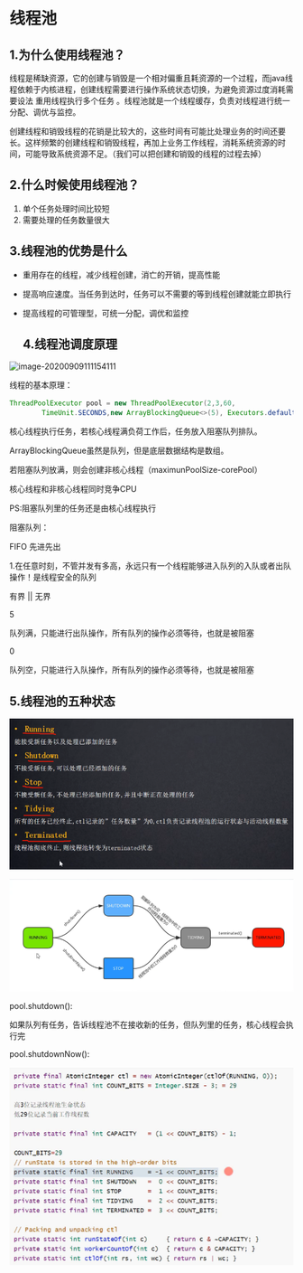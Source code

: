 # 线程池

## 1.为什么使用线程池？

线程是稀缺资源，它的创建与销毁是一个相对偏重且耗资源的一个过程，而java线程依赖于内核进程，创建线程需要进行操作系统状态切换，为避免资源过度消耗需要设法    重用线程执行多个任务   。线程池就是一个线程缓存，负责对线程进行统一分配、调优与监控。

创建线程和销毁线程的花销是比较大的，这些时间有可能比处理业务的时间还要长。这样频繁的创建线程和销毁线程，再加上业务工作线程，消耗系统资源的时间，可能导致系统资源不足。（我们可以把创建和销毁的线程的过程去掉）

## 2.什么时候使用线程池？

1. 单个任务处理时间比较短
2. 需要处理的任务数量很大

## 3.线程池的优势是什么

- 重用存在的线程，减少线程创建，消亡的开销，提高性能

- 提高响应速度。当任务到达时，任务可以不需要的等到线程创建就能立即执行

- 提高线程的可管理型，可统一分配，调优和监控

  ## 4.线程池调度原理



![image-20200909111154111](\线程池.assets\image-20200909111154111.png)

线程的基本原理：

```java
ThreadPoolExecutor pool = new ThreadPoolExecutor(2,3,60,
        TimeUnit.SECONDS,new ArrayBlockingQueue<>(5), Executors.defaultThreadFactory());
```

核心线程执行任务，若核心线程满负荷工作后，任务放入阻塞队列排队。

ArrayBlockingQueue虽然是队列，但是底层数据结构是数组。

若阻塞队列放满，则会创建非核心线程（maximunPoolSize-corePool）

核心线程和非核心线程同时竞争CPU

PS:阻塞队列里的任务还是由核心线程执行



阻塞队列：

FIFO 先进先出

1.在任意时刻，不管并发有多高，永远只有一个线程能够进入队列的入队或者出队操作！是线程安全的队列

有界 || 无界

5

队列满，只能进行出队操作，所有队列的操作必须等待，也就是被阻塞

0

队列空，只能进行入队操作，所有队列的操作必须等待，也就是被阻塞



## 5.线程池的五种状态

![image-20200909144843511](线程池.assets\image-20200909144843511.png)

![image-20200909144947761](线程池.assets\image-20200909144947761.png)

pool.shutdown():

如果队列有任务，告诉线程池不在接收新的任务，但队列里的任务，核心线程会执行完

pool.shutdownNow():

![image-20200909145926620](线程池.assets\image-20200909145926620.png)